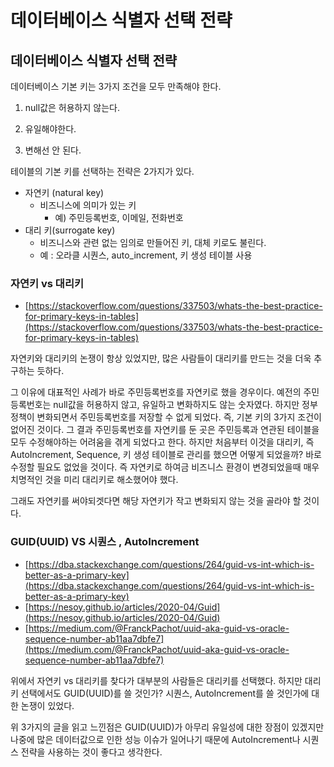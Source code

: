 # 데이터베이스 식별자 선택 전략

## 데이터베이스 식별자 선택 전략

데이터베이스 기본 키는 3가지 조건을 모두 만족해야 한다. 

1. null값은 허용하지 않는다. 

2. 유일해야한다. 

3. 변해선 안 된다.

테이블의 기본 키를 선택하는 전략은 2가지가 있다.

* 자연키 \(natural key\)
  * 비즈니스에 의미가 있는 키
    * 예\) 주민등록번호, 이메일, 전화번호
* 대리 키\(surrogate key\)
  * 비즈니스와 관련 없는 임의로 만들어진 키, 대체 키로도 불린다.
  * 예 : 오라클 시퀀스, auto\_increment, 키 생성 테이블 사용

### 자연키 vs 대리키

* [https://stackoverflow.com/questions/337503/whats-the-best-practice-for-primary-keys-in-tables](https://stackoverflow.com/questions/337503/whats-the-best-practice-for-primary-keys-in-tables)

자연키와 대리키의 논쟁이 항상 있었지만, 많은 사람들이 대리키를 만드는 것을 더욱 추구하는 듯하다.

그 이유에 대표적인 사례가 바로 주민등록번호를 자연키로 했을 경우이다. 예전의 주민등록번호는 null값을 허용하지 않고, 유일하고 변화하지도 않는 숫자였다. 하지만 정부 정책이 변화되면서 주민등록번호를 저장할 수 없게 되었다. 즉, 기본 키의 3가지 조건이 없어진 것이다. 그 결과 주민등록번호를 자연키를 둔 곳은 주민등록과 연관된 테이블을 모두 수정해야하는 어려움을 겪게 되었다고 한다. 하지만 처음부터 이것을 대리키, 즉 AutoIncrement, Sequence, 키 생성 테이블로 관리를 했으면 어떻게 되었을까? 바로 수정할 필요도 없었을 것이다. 즉 자연키로 하여금 비즈니스 환경이 변경되었을때 매우 치명적인 것을 미리 대리키로 해소했어야 했다.

그래도 자연키를 써야되겟다면 해당 자연키가 작고 변화되지 않는 것을 골라야 할 것이다.

### GUID\(UUID\) VS 시퀀스 , AutoIncrement

* [https://dba.stackexchange.com/questions/264/guid-vs-int-which-is-better-as-a-primary-key](https://dba.stackexchange.com/questions/264/guid-vs-int-which-is-better-as-a-primary-key)
* [https://nesoy.github.io/articles/2020-04/Guid](https://nesoy.github.io/articles/2020-04/Guid)
* [https://medium.com/@FranckPachot/uuid-aka-guid-vs-oracle-sequence-number-ab11aa7dbfe7](https://medium.com/@FranckPachot/uuid-aka-guid-vs-oracle-sequence-number-ab11aa7dbfe7)

위에서 자연키 vs 대리키를 찾다가 대부분의 사람들은 대리키를 선택했다. 하지만 대리키 선택에서도 GUID\(UUID\)를 쓸 것인가? 시퀀스, AutoIncrement를 쓸 것인가에 대한 논쟁이 있었다.

위 3가지의 글을 읽고 느낀점은 GUID\(UUID\)가 아무리 유일성에 대한 장점이 있겠지만 나중에 많은 데이터값으로 인한 성능 이슈가 일어나기 때문에 AutoIncrement나 시퀀스 전략을 사용하는 것이 좋다고 생각한다.

